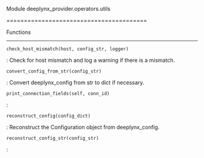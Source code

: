 Module deeplynx_provider.operators.utils
========================================





Functions
---------


`check_host_mismatch(host, config_str, logger)`
:   Check for host mismatch and log a warning if there is a mismatch.




`convert_config_from_str(config_str)`
:   Convert deeplynx_config from str to dict if necessary.




`print_connection_fields(self, conn_id)`
:   




`reconstruct_config(config_dict)`
:   Reconstruct the Configuration object from deeplynx_config.




`reconstruct_config_str(config_str)`
: